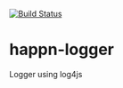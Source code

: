 [![Build Status](https://travis-ci.org/happner/happn-logger.svg?branch=master)](https://travis-ci.org/happner/happn-logger)

# happn-logger
Logger using log4js
